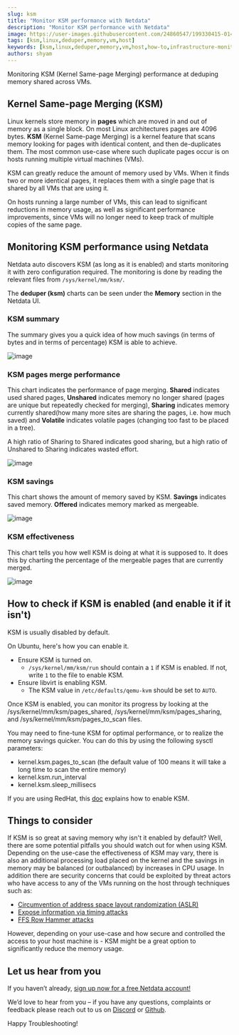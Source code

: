 ```yaml
---
slug: ksm 
title: "Monitor KSM performance with Netdata"
description: "Monitor KSM performance with Netdata"
image: https://user-images.githubusercontent.com/24860547/199330415-0140bcee-76c7-4bf5-a9ca-201161d7e2c9.png
tags: [ksm,linux,deduper,memory,vm,host]
keywords: [ksm,linux,deduper,memory,vm,host,how-to,infrastructure-monitoring,monitoring]
authors: shyam
---
```

<head><link rel="canonical" href="https://blog.netdata.cloud/ksm" /></head>

Monitoring KSM (Kernel Same-page Merging) performance at deduping memory shared across VMs.

<!--truncate-->

## Kernel Same-page Merging (KSM) 

Linux kernels store memory in **pages** which are moved in and out of memory as a single block. On most Linux architectures pages are 4096 bytes. **KSM** (Kernel Same-page Merging) is a kernel feature that scans memory looking for pages with identical content, and then de-duplicates them. The most common use-case where such duplicate pages occur is on hosts running multiple virtual machines (VMs).

KSM can greatly reduce the amount of memory used by VMs. When it finds two or more identical pages, it replaces them with a single page that is shared by all VMs that are using it.

On hosts running a large number of VMs, this can lead to significant reductions in memory usage, as well as significant performance improvements, since VMs will no longer need to keep track of multiple copies of the same page.

## Monitoring KSM performance using Netdata

Netdata auto discovers KSM (as long as it is enabled) and starts monitoring it with zero configuration required. The monitoring is done by reading the relevant files from `/sys/kernel/mm/ksm/`.

The **deduper (ksm)** charts can be seen under the **Memory** section in the Netdata UI. 

### KSM summary

The summary gives you a quick idea of how much savings (in terms of bytes and in terms of percentage) KSM is able to achieve.

![image](https://user-images.githubusercontent.com/24860547/199454880-123ae7c4-071a-4811-95b8-18cf4e4f60a2.png)

### KSM pages merge performance 

This chart indicates the performance of page merging. **Shared** indicates used shared pages, **Unshared** indicates memory no longer shared (pages are unique but repeatedly checked for merging), **Sharing** indicates memory currently shared(how many more sites are sharing the pages, i.e. how much saved) and **Volatile** indicates volatile pages (changing too fast to be placed in a tree).

A high ratio of Sharing to Shared indicates good sharing, but a high ratio of Unshared to Sharing indicates wasted effort.

![image](https://user-images.githubusercontent.com/24860547/199455374-d63fd2c2-e12b-4ddf-947b-35371215eb05.png)

### KSM savings

This chart shows the amount of memory saved by KSM. **Savings** indicates saved memory. **Offered** indicates memory marked as mergeable.

![image](https://user-images.githubusercontent.com/24860547/199455604-43cd9248-1f6e-4c31-be56-e0b9e432f48a.png)

### KSM effectiveness

This chart tells you how well KSM is doing at what it is supposed to. It does this by charting the percentage of the mergeable pages that are currently merged. 

![image](https://user-images.githubusercontent.com/24860547/199455770-4d7991ff-6b7e-4d96-9d23-33ffc572b370.png)

## How to check if KSM is enabled (and enable it if it isn't)

KSM is usually disabled by default. 

On Ubuntu, here's how you can enable it. 
- Ensure KSM is turned on. 
  - `/sys/kernel/mm/ksm/run` should contain a `1` if KSM is enabled. If not, write `1` to the file to enable KSM.
- Ensure libvirt is enabling KSM. 
  - The KSM value in `/etc/defaults/qemu-kvm` should be set to `AUTO`.

Once KSM is enabled, you can monitor its progress by looking at the /sys/kernel/mm/ksm/pages_shared, /sys/kernel/mm/ksm/pages_sharing, and /sys/kernel/mm/ksm/pages_to_scan files.

You may need to fine-tune KSM for optimal performance, or to realize the memory savings quicker. You can do this by using the following sysctl parameters:
- kernel.ksm.pages_to_scan (the default value of 100 means it will take a long time to scan the entire memory)
- kernel.ksm.run_interval
- kernel.ksm.sleep_millisecs

If you are using RedHat, this [doc](https://access.redhat.com/documentation/en-us/red_hat_enterprise_linux/7/html/virtualization_tuning_and_optimization_guide/chap-ksm) explains how to enable KSM.

## Things to consider

If KSM is so great at saving memory why isn't it enabled by default? Well, there are some potential pitfalls you should watch out for when using KSM. Depending on the use-case the effectiveness of KSM may vary, there is also an additional processing load placed on the kernel and the savings in memory may be balanced (or outbalanced) by increases in CPU usage. In addition there are security concerns that could be exploited by threat actors who have access to any of the VMs running on the host through techniques such as:
- [Circumvention of address space layout randomization (ASLR)](http://staff.aist.go.jp/k.suzaki/EuroSec2011-suzaki.pdf)
- [Expose information via timing attacks](https://graz.pure.elsevier.com/en/publications/remote-memory-deduplication-attacks)
- [FFS Row Hammer attacks](https://news.softpedia.com/news/new-ffs-rowhammer-attack-targets-linux-vm-setups-507290.shtml)

However, depending on your use-case and how secure and controlled the access to your host machine is - KSM might be a great option to significantly reduce the memory usage.

## Let us hear from you

If you haven’t already, [sign up now for a free Netdata account!](https://app.netdata.cloud/) 

We’d love to hear from you – if you have any questions, complaints or feedback please reach out to us on [Discord](https://discord.com/invite/mPZ6WZKKG2) or [Github](https://github.com/netdata/netdata/).

Happy Troubleshooting!


